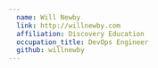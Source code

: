 ```yaml
---
  name: Will Newby
  link: http://willnewby.com
  affiliation: Discovery Education
  occupation_title: DevOps Engineer
  github: willnewby
---
```

